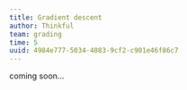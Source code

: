 ```yaml
---
title: Gradient descent
author: Thinkful
team: grading
time: 5
uuid: 4984e777-5034-4083-9cf2-c901e46f86c7
---
```


coming soon...
